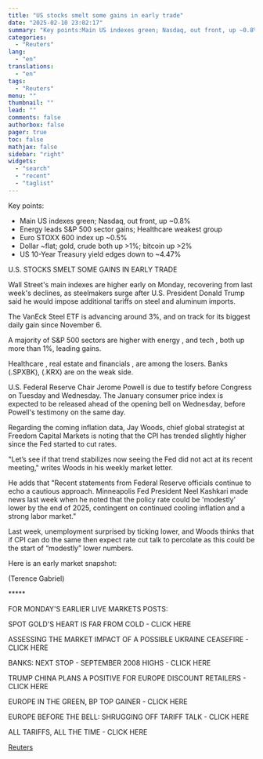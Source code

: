 ```yaml
---
title: "US stocks smelt some gains in early trade"
date: "2025-02-10 23:02:17"
summary: "Key points:Main US indexes green; Nasdaq, out front, up ~0.8%Energy leads S&amp;P 500 sector gains; Healthcare weakest groupEuro STOXX 600 index up ~0.5%Dollar ~flat; gold, crude both up &gt;1%; bitcoin up &gt;2%US 10-Year Treasury yield edges down to ~4.47%U.S. STOCKS SMELT SOME GAINS IN EARLY TRADEWall Street's main indexes are..."
categories:
  - "Reuters"
lang:
  - "en"
translations:
  - "en"
tags:
  - "Reuters"
menu: ""
thumbnail: ""
lead: ""
comments: false
authorbox: false
pager: true
toc: false
mathjax: false
sidebar: "right"
widgets:
  - "search"
  - "recent"
  - "taglist"
---
```


Key points:

* Main US indexes green; Nasdaq, out front, up ~0.8%
* Energy leads S&P 500 sector gains; Healthcare weakest group
* Euro STOXX 600 index up ~0.5%
* Dollar ~flat; gold, crude both up >1%; bitcoin up >2%
* US 10-Year Treasury yield edges down to ~4.47%

U.S. STOCKS SMELT SOME GAINS IN EARLY TRADE

Wall Street's main indexes are higher early on Monday, recovering from last week's declines, as steelmakers surge after U.S. President Donald Trump said he would impose additional tariffs on steel and aluminum imports.

The VanEck Steel ETF is advancing around 3%, and on track for its biggest daily gain since November 6.

A majority of S&P 500 sectors are higher with energy , and tech , both up more than 1%, leading gains.

Healthcare , real estate and financials , are among the losers. Banks (.SPXBK), (.KRX) are on the weak side.

U.S. Federal Reserve Chair Jerome Powell is due to testify before Congress on Tuesday and Wednesday. The January consumer price index is expected to be released ahead of the opening bell on Wednesday, before Powell's testimony on the same day.

Regarding the coming inflation data, Jay Woods, chief global strategist at Freedom Capital Markets is noting that the CPI has trended slightly higher since the Fed started to cut rates.

"Let’s see if that trend stabilizes now seeing the Fed did not act at its recent meeting," writes Woods in his weekly market letter.

He adds that "Recent statements from Federal Reserve officials continue to echo a cautious approach. Minneapolis Fed President Neel Kashkari made news last week when he noted that the policy rate could be 'modestly' lower by the end of 2025, contingent on continued cooling inflation and a strong labor market."

Last week, unemployment surprised by ticking lower, and Woods thinks that if CPI can do the same then expect rate cut talk to percolate as this could be the start of “modestly” lower numbers.

Here is an early market snapshot:

(Terence Gabriel)

\*\*\*\*\*

FOR MONDAY'S EARLIER LIVE MARKETS POSTS:

SPOT GOLD'S HEART IS FAR FROM COLD - CLICK HERE

ASSESSING THE MARKET IMPACT OF A POSSIBLE UKRAINE CEASEFIRE - CLICK HERE

BANKS: NEXT STOP - SEPTEMBER 2008 HIGHS - CLICK HERE

TRUMP CHINA PLANS A POSITIVE FOR EUROPE DISCOUNT RETAILERS - CLICK HERE

EUROPE IN THE GREEN, BP TOP GAINER - CLICK HERE

EUROPE BEFORE THE BELL: SHRUGGING OFF TARIFF TALK - CLICK HERE

ALL TARIFFS, ALL THE TIME - CLICK HERE

[Reuters](https://www.tradingview.com/news/reuters.com,2025:newsml_L1N3P10KZ:0-us-stocks-smelt-some-gains-in-early-trade/)
